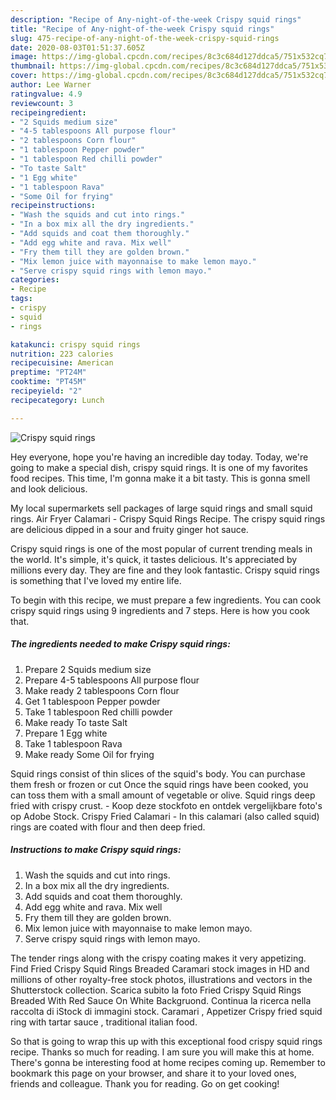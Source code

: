 ```yaml
---
description: "Recipe of Any-night-of-the-week Crispy squid rings"
title: "Recipe of Any-night-of-the-week Crispy squid rings"
slug: 475-recipe-of-any-night-of-the-week-crispy-squid-rings
date: 2020-08-03T01:51:37.605Z
image: https://img-global.cpcdn.com/recipes/8c3c684d127ddca5/751x532cq70/crispy-squid-rings-recipe-main-photo.jpg
thumbnail: https://img-global.cpcdn.com/recipes/8c3c684d127ddca5/751x532cq70/crispy-squid-rings-recipe-main-photo.jpg
cover: https://img-global.cpcdn.com/recipes/8c3c684d127ddca5/751x532cq70/crispy-squid-rings-recipe-main-photo.jpg
author: Lee Warner
ratingvalue: 4.9
reviewcount: 3
recipeingredient:
- "2 Squids medium size"
- "4-5 tablespoons All purpose flour"
- "2 tablespoons Corn flour"
- "1 tablespoon Pepper powder"
- "1 tablespoon Red chilli powder"
- "To taste Salt"
- "1 Egg white"
- "1 tablespoon Rava"
- "Some Oil for frying"
recipeinstructions:
- "Wash the squids and cut into rings."
- "In a box mix all the dry ingredients."
- "Add squids and coat them thoroughly."
- "Add egg white and rava. Mix well"
- "Fry them till they are golden brown."
- "Mix lemon juice with mayonnaise to make lemon mayo."
- "Serve crispy squid rings with lemon mayo."
categories:
- Recipe
tags:
- crispy
- squid
- rings

katakunci: crispy squid rings 
nutrition: 223 calories
recipecuisine: American
preptime: "PT24M"
cooktime: "PT45M"
recipeyield: "2"
recipecategory: Lunch

---
```



![Crispy squid rings](https://img-global.cpcdn.com/recipes/8c3c684d127ddca5/751x532cq70/crispy-squid-rings-recipe-main-photo.jpg)

Hey everyone, hope you're having an incredible day today. Today, we're going to make a special dish, crispy squid rings. It is one of my favorites food recipes. This time, I'm gonna make it a bit tasty. This is gonna smell and look delicious.

My local supermarkets sell packages of large squid rings and small squid rings. Air Fryer Calamari - Crispy Squid Rings Recipe. The crispy squid rings are delicious dipped in a sour and fruity ginger hot sauce.

Crispy squid rings is one of the most popular of current trending meals in the world. It's simple, it's quick, it tastes delicious. It's appreciated by millions every day. They are fine and they look fantastic. Crispy squid rings is something that I've loved my entire life.


To begin with this recipe, we must prepare a few ingredients. You can cook crispy squid rings using 9 ingredients and 7 steps. Here is how you cook that.

<!--inarticleads1-->

##### The ingredients needed to make Crispy squid rings:

1. Prepare 2 Squids medium size
1. Prepare 4-5 tablespoons All purpose flour
1. Make ready 2 tablespoons Corn flour
1. Get 1 tablespoon Pepper powder
1. Take 1 tablespoon Red chilli powder
1. Make ready To taste Salt
1. Prepare 1 Egg white
1. Take 1 tablespoon Rava
1. Make ready Some Oil for frying


Squid rings consist of thin slices of the squid&#39;s body. You can purchase them fresh or frozen or cut Once the squid rings have been cooked, you can toss them with a small amount of vegetable or olive. Squid rings deep fried with crispy crust. - Koop deze stockfoto en ontdek vergelijkbare foto&#39;s op Adobe Stock. Crispy Fried Calamari - In this calamari (also called squid) rings are coated with flour and then deep fried. 

<!--inarticleads2-->

##### Instructions to make Crispy squid rings:

1. Wash the squids and cut into rings.
1. In a box mix all the dry ingredients.
1. Add squids and coat them thoroughly.
1. Add egg white and rava. Mix well
1. Fry them till they are golden brown.
1. Mix lemon juice with mayonnaise to make lemon mayo.
1. Serve crispy squid rings with lemon mayo.


The tender rings along with the crispy coating makes it very appetizing. Find Fried Crispy Squid Rings Breaded Caramari stock images in HD and millions of other royalty-free stock photos, illustrations and vectors in the Shutterstock collection. Scarica subito la foto Fried Crispy Squid Rings Breaded With Red Sauce On White Backgruond. Continua la ricerca nella raccolta di iStock di immagini stock. Caramari , Appetizer Crispy fried squid ring with tartar sauce , traditional italian food. 

So that is going to wrap this up with this exceptional food crispy squid rings recipe. Thanks so much for reading. I am sure you will make this at home. There's gonna be interesting food at home recipes coming up. Remember to bookmark this page on your browser, and share it to your loved ones, friends and colleague. Thank you for reading. Go on get cooking!
